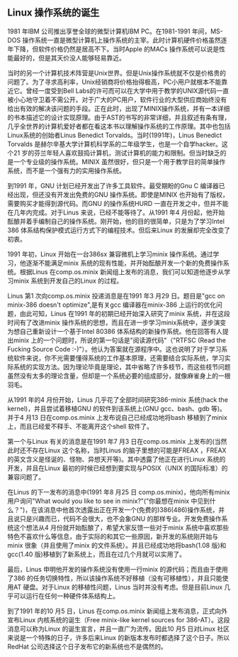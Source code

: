 ## Linux 操作系统的诞生

1981 年IBM 公司推出享誉全球的微型计算机IBM PC。在1981-1991 年间，MS-DOS
操作系统一直是微型计算机上操作系统的主宰。此时计算机硬件价格虽然逐年下降，但软件价格仍然是居高不下。当时Apple
的MACs 操作系统可以说是性能最好的，但是其天价没人能够轻易靠近。

当时的另一个计算机技术阵营是Unix世界。但是Unix操作系统就不仅是价格贵的问题了。为了寻求高利率，Unix经销商将价格抬得极高，PC小用户就根本不能靠近它。曾经一度受到Bell
Labs的许可而可以在大学中用于教学的UNIX源代码一直被小心地守卫着不需公开。对于广大的PC用户，软件行业的大型供应商始终没有给出有效的解决该问题的手段。正在此时，出现了MINIX操作系统，并有一本详细的书本描述它的设计实现原理。由于AST的书写的非常详细，并且叙述有条有理，几乎全世界的计算机爱好者都在看这本书以理解操作系统的工作原理。其中也包括Linux系统的创始者Linus
Benedict Torvalds。当时(1991年)，Linus Benedict Torvalds
是赫尔辛基大学计算机科学系的二年级学生，也是一个自学hacker。这个21
岁的芬兰年轻人喜欢鼓捣计算机，测试计算机的能力和限制。但当时缺乏的是一个专业级的操作系统。MINIX
虽然很好，但只是一个用于教学目的简单操作系统，而不是一个强有力的实用操作系统。

到1991 年，GNU 计划已经开发出了许多工具软件。最受期盼的Gnu C
编译器已经出现，但还没有开发出免费的GNU 操作系统。即使是MINIX
也开始有了版权，需要购买才能得到源代码。而GNU 的操作系统HURD
一直在开发之中，但并不能在几年内完成。对于Linus
来说，已经不能等待了。从1991 年4
月份起，他开始酝酿并着手编制自己的操作系统。刚开始，他的目的很简单，只是为了学习Intel
386 体系结构保护模式运行方式下的编程技术。但后来Linux
的发展却完全改变了初衷。

1991 年初，Linux 开始在一台386sx 兼容微机上学习minix
操作系统。通过学习，他逐渐不能满足minix
系统的现有性能，并开始酝酿开发一个新的免费操作系统。根据Linus
在comp.os.minix 新闻组上发布的消息，我们可以知道他逐步从学习minix
系统到开发自己的Linux 的过程。

Linus 第1 次向comp.os.minix 投递消息是在1991 年3 月29 日。题目是"gcc on
minix-386 doesn't optimize",是有关gcc 编译器在minix-386
上运行的优化问题，由此可知，Linus 在1991 年的初期已经开始深入研究了minix
系统，并在这段时间有了改进minix
操作系统的思想，而且在进一步学习minix系统中，逐步演变为想自己重新设计一个基于Intel
80386 体系结构的新操作系统。他在回答有人提出minix
上的一个问题时，所说的第一句话是"阅读源代码"（"RTFSC (Read the Fucking
Source Code
:-)"）。他认为答案就在源程序中。这也说明了对于学习系统软件来说，你不光需要懂得系统的工作基本原理，还需要结合实际系统，学习实际系统的实现方法。因为理论毕竟是理论，其中省略了许多枝节，而这些枝节问题虽然没有太多的理论含量，但却是一个系统必要的组成部分，就像麻雀身上的一根羽毛。

从1991 年的4 月份开始，Linus 几乎花了全部时间研究386-minix 系统(hack the
kernel)，并且尝试着移植GNU 的软件到该系统上(GNU gcc、bash、gdb
等)。并于4 月13 日在comp.os.minix 上发布说自己已经成功地将bash
移植到了minix 上，而且已经爱不释手、不能离开这个shell 软件了。

第一个与Linux 有关的消息是在1991 年7 月3 日在comp.os.minix
上发布的(当然此时还不存在Linux 这个名称，当时Linus
的脑子里想的可能是FREAX ，FREAX
的英文含义是怪诞的、怪物、异想天开等)。其中透露了他正在进行Linux
系统的开发，并且在Linux 最初的时候已经想到要实现与POSIX（UNIX
的国际标准）的兼容问题了。

在Linus 的下一发布的消息中(1991 年8 月25 日
comp.os.minix)，他向所有minix 用户询问"What would you like to see in
minix?"("你最想在minix
中见到什么？")，在该消息中他首次透露出正在开发一个(免费的)386(486)操作系统，并且说只是兴趣而已，代码不会很大，也不会象GNU
的那样专业。开发免费操作系统这个想法从4
月份就开始酝酿了，希望大家反馈一些对于minix
系统中喜欢那些特色不喜欢什么等信息，由于实际的和其它一些原因，新开发的系统刚开始与minix
很象（并且使用了minix 的文件系统）。并且已经成功地将bash(1.08
版)和gcc(1.40 版)移植到了新系统上，而且在过几个月就可以实用了。

最后，Linus 申明他开发的操作系统没有使用一行minix
的源代码；而且由于使用了386
的任务切换特性，所以该操作系统不好移植（没有可移植性），并且只能使用AT
硬盘。对于Linux 的移植性问题，Linus 当时并没有考虑。但是目前Linux
几乎可以运行在任何一种硬件体系结构上。

到了1991 年的10 月5 日，Linus 在comp.os.minix
新闻组上发布消息，正式向外宣布Linux 内核系统的诞生（Free minix-like
kernel sources for 386-AT）。这段消息可以称为Linux
的诞生宣言，并且一直广为流传。因此10 月5 日对Linux
社区来说是一个特殊的日子，许多后来Linux
的新版本发布时都选择了这个日子。所以RedHat
公司选择这个日子发布它的新系统也不是偶然的。
